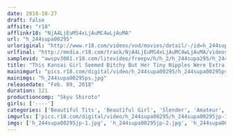```yaml
---
date: 2018-10-27
draft: false
affsite: "r18"
afflinkr18: "NjA4LjEuMS4xLjAuMC4wLjAuMA"
url: "h_244supa00295"
urloriginal: "http://www.r18.com/videos/vod/movies/detail/-/id=h_244supa00295"
urlfinal: "http://media.r18.com/track/NjA4LjEuMS4xLjAuMC4wLjAuMA/videos/vod/movies/detail/-/id=h_244supa00295"
samplevid: "awspv3001.r18.com/litevideo/freepv/h/h_2/h_244supa295/h_244supa295_dmb_w.mp4"
title: "This Kansai Girl Seemed Bitchy But Her Tiny Nipples Were Extra Sensitive!! We Fucked Her And Made Her Cum And Creampied Her Pussy... And In The End, She Lost Her Mind (LOL) Tae"
mainimgurl: "pics.r18.com/digital/video/h_244supa00295/h_244supa00295ps.jpg"
mainimgs: "h_244supa00295ps.jpg"
releasedate: "Feb. 09, 2018"
duration: 121
productioncomp: "Skyu Shiroto"
girls: ['----']
categories: ['Beautiful Tits', 'Beautiful Girl', 'Slender', 'Amateur', 'Creampie', 'Hi-Def']
imgurls: ['pics.r18.com/digital/video/h_244supa00295/h_244supa00295jp-1.jpg', 'pics.r18.com/digital/video/h_244supa00295/h_244supa00295jp-2.jpg', 'pics.r18.com/digital/video/h_244supa00295/h_244supa00295jp-3.jpg', 'pics.r18.com/digital/video/h_244supa00295/h_244supa00295jp-4.jpg', 'pics.r18.com/digital/video/h_244supa00295/h_244supa00295jp-5.jpg', 'pics.r18.com/digital/video/h_244supa00295/h_244supa00295jp-6.jpg', 'pics.r18.com/digital/video/h_244supa00295/h_244supa00295jp-7.jpg', 'pics.r18.com/digital/video/h_244supa00295/h_244supa00295jp-8.jpg', 'pics.r18.com/digital/video/h_244supa00295/h_244supa00295jp-9.jpg', 'pics.r18.com/digital/video/h_244supa00295/h_244supa00295jp-10.jpg', 'pics.r18.com/digital/video/h_244supa00295/h_244supa00295jp-11.jpg', 'pics.r18.com/digital/video/h_244supa00295/h_244supa00295jp-12.jpg', 'pics.r18.com/digital/video/h_244supa00295/h_244supa00295jp-13.jpg', 'pics.r18.com/digital/video/h_244supa00295/h_244supa00295jp-14.jpg', 'pics.r18.com/digital/video/h_244supa00295/h_244supa00295jp-15.jpg', 'pics.r18.com/digital/video/h_244supa00295/h_244supa00295jp-16.jpg', 'pics.r18.com/digital/video/h_244supa00295/h_244supa00295jp-17.jpg', 'pics.r18.com/digital/video/h_244supa00295/h_244supa00295jp-18.jpg', 'pics.r18.com/digital/video/h_244supa00295/h_244supa00295jp-19.jpg', 'pics.r18.com/digital/video/h_244supa00295/h_244supa00295jp-20.jpg']
imgs: ['h_244supa00295jp-1.jpg', 'h_244supa00295jp-2.jpg', 'h_244supa00295jp-3.jpg', 'h_244supa00295jp-4.jpg', 'h_244supa00295jp-5.jpg', 'h_244supa00295jp-6.jpg', 'h_244supa00295jp-7.jpg', 'h_244supa00295jp-8.jpg', 'h_244supa00295jp-9.jpg', 'h_244supa00295jp-10.jpg', 'h_244supa00295jp-11.jpg', 'h_244supa00295jp-12.jpg', 'h_244supa00295jp-13.jpg', 'h_244supa00295jp-14.jpg', 'h_244supa00295jp-15.jpg', 'h_244supa00295jp-16.jpg', 'h_244supa00295jp-17.jpg', 'h_244supa00295jp-18.jpg', 'h_244supa00295jp-19.jpg', 'h_244supa00295jp-20.jpg']
---
```

